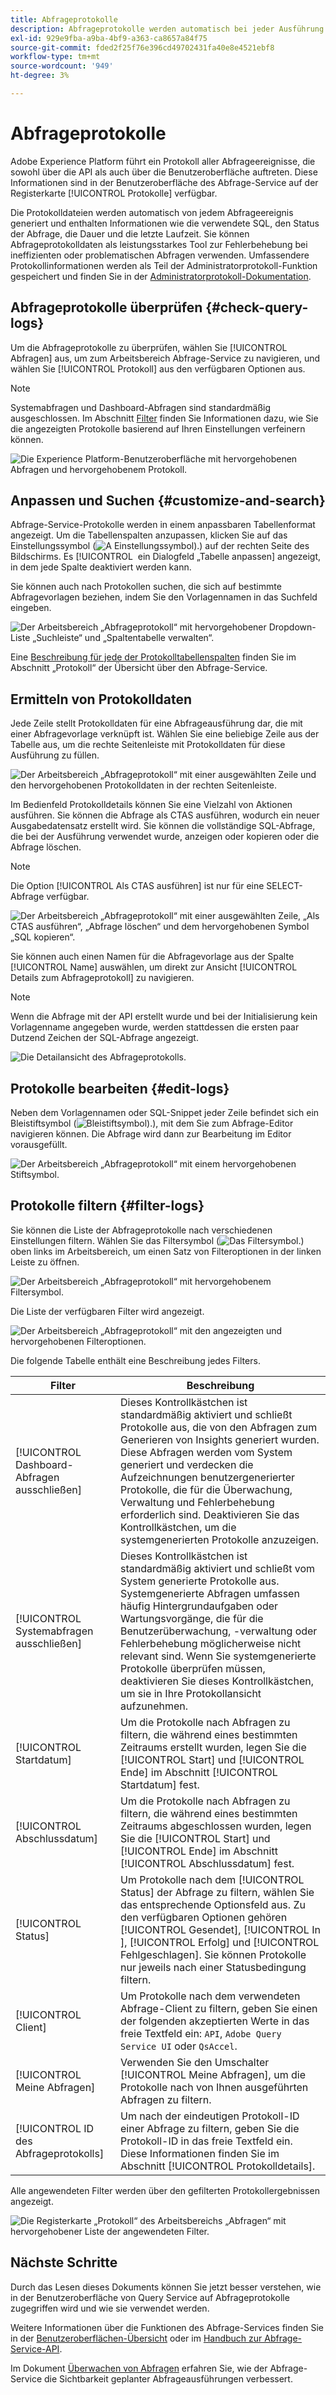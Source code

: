 ```yaml
---
title: Abfrageprotokolle
description: Abfrageprotokolle werden automatisch bei jeder Ausführung einer Abfrage generiert und stehen über die Benutzeroberfläche zur Fehlerbehebung zur Verfügung. In diesem Dokument wird beschrieben, wie Sie den Abschnitt Query Service-Protokolle der Benutzeroberfläche verwenden und darin navigieren.
exl-id: 929e9fba-a9ba-4bf9-a363-ca8657a84f75
source-git-commit: fded2f25f76e396cd49702431fa40e8e4521ebf8
workflow-type: tm+mt
source-wordcount: '949'
ht-degree: 3%

---
```


# Abfrageprotokolle

Adobe Experience Platform führt ein Protokoll aller Abfrageereignisse, die sowohl über die API als auch über die Benutzeroberfläche auftreten. Diese Informationen sind in der Benutzeroberfläche des Abfrage-Service auf der Registerkarte [!UICONTROL Protokolle] verfügbar.

Die Protokolldateien werden automatisch von jedem Abfrageereignis generiert und enthalten Informationen wie die verwendete SQL, den Status der Abfrage, die Dauer und die letzte Laufzeit. Sie können Abfrageprotokolldaten als leistungsstarkes Tool zur Fehlerbehebung bei ineffizienten oder problematischen Abfragen verwenden. Umfassendere Protokollinformationen werden als Teil der Administratorprotokoll-Funktion gespeichert und finden Sie in der [Administratorprotokoll-Dokumentation](../../landing/governance-privacy-security/audit-logs/overview.md).

## Abfrageprotokolle überprüfen {#check-query-logs}

Um die Abfrageprotokolle zu überprüfen, wählen Sie [!UICONTROL Abfragen] aus, um zum Arbeitsbereich Abfrage-Service zu navigieren, und wählen Sie [!UICONTROL Protokoll] aus den verfügbaren Optionen aus.

>[!NOTE]
>
>Systemabfragen und Dashboard-Abfragen sind standardmäßig ausgeschlossen. Im Abschnitt [Filter](#filter-logs) finden Sie Informationen dazu, wie Sie die angezeigten Protokolle basierend auf Ihren Einstellungen verfeinern können.

![Die Experience Platform-Benutzeroberfläche mit hervorgehobenen Abfragen und hervorgehobenem Protokoll.](../images/ui/query-log/logs.png)

## Anpassen und Suchen {#customize-and-search}

Abfrage-Service-Protokolle werden in einem anpassbaren Tabellenformat angezeigt. Um die Tabellenspalten anzupassen, klicken Sie auf das Einstellungssymbol (![A Einstellungssymbol).](/help/images/icons/column-settings.png)) auf der rechten Seite des Bildschirms. Es [!UICONTROL &#x200B; ein Dialogfeld „Tabelle anpassen] angezeigt, in dem jede Spalte deaktiviert werden kann.

Sie können auch nach Protokollen suchen, die sich auf bestimmte Abfragevorlagen beziehen, indem Sie den Vorlagennamen in das Suchfeld eingeben.

![Der Arbeitsbereich „Abfrageprotokoll“ mit hervorgehobener Dropdown-Liste „Suchleiste“ und „Spaltentabelle verwalten“.](../images/ui/query-log/customize-logs.png)

Eine [Beschreibung für jede der Protokolltabellenspalten](./overview.md#log) finden Sie im Abschnitt „Protokoll“ der Übersicht über den Abfrage-Service.

## Ermitteln von Protokolldaten

Jede Zeile stellt Protokolldaten für eine Abfrageausführung dar, die mit einer Abfragevorlage verknüpft ist. Wählen Sie eine beliebige Zeile aus der Tabelle aus, um die rechte Seitenleiste mit Protokolldaten für diese Ausführung zu füllen.

![Der Arbeitsbereich „Abfrageprotokoll“ mit einer ausgewählten Zeile und den hervorgehobenen Protokolldaten in der rechten Seitenleiste.](../images/ui/query-log/log-details.png)

Im Bedienfeld Protokolldetails können Sie eine Vielzahl von Aktionen ausführen. Sie können die Abfrage als CTAS ausführen, wodurch ein neuer Ausgabedatensatz erstellt wird. Sie können die vollständige SQL-Abfrage, die bei der Ausführung verwendet wurde, anzeigen oder kopieren oder die Abfrage löschen.

>[!NOTE]
>
>Die Option [!UICONTROL Als CTAS ausführen] ist nur für eine SELECT-Abfrage verfügbar.

![Der Arbeitsbereich „Abfrageprotokoll“ mit einer ausgewählten Zeile, „Als CTAS ausführen“, „Abfrage löschen“ und dem hervorgehobenen Symbol „SQL kopieren“.](../images/ui/query-log/edit-output-dataset.png)

Sie können auch einen Namen für die Abfragevorlage aus der Spalte [!UICONTROL Name] auswählen, um direkt zur Ansicht [!UICONTROL Details zum Abfrageprotokoll] zu navigieren.

>[!NOTE]
>
>Wenn die Abfrage mit der API erstellt wurde und bei der Initialisierung kein Vorlagenname angegeben wurde, werden stattdessen die ersten paar Dutzend Zeichen der SQL-Abfrage angezeigt.

![Die Detailansicht des Abfrageprotokolls.](../images/ui/query-log/query-log-details.png)

## Protokolle bearbeiten {#edit-logs}

Neben dem Vorlagennamen oder SQL-Snippet jeder Zeile befindet sich ein Bleistiftsymbol (![Bleistiftsymbol).](/help/images/icons/edit.png)), mit dem Sie zum Abfrage-Editor navigieren können. Die Abfrage wird dann zur Bearbeitung im Editor vorausgefüllt.

![Der Arbeitsbereich „Abfrageprotokoll“ mit einem hervorgehobenen Stiftsymbol.](../images/ui/query-log/edit-query.png)

## Protokolle filtern {#filter-logs}

Sie können die Liste der Abfrageprotokolle nach verschiedenen Einstellungen filtern. Wählen Sie das Filtersymbol (![Das Filtersymbol.](/help/images/icons/filter.png)) oben links im Arbeitsbereich, um einen Satz von Filteroptionen in der linken Leiste zu öffnen.

![Der Arbeitsbereich „Abfrageprotokoll“ mit hervorgehobenem Filtersymbol.](../images/ui/query-log/log-filter.png)

Die Liste der verfügbaren Filter wird angezeigt.

![Der Arbeitsbereich „Abfrageprotokoll“ mit den angezeigten und hervorgehobenen Filteroptionen.](../images/ui/query-log/log-filter-settings.png)

Die folgende Tabelle enthält eine Beschreibung jedes Filters.

| Filter | Beschreibung |
| ------ | ----------- |
| [!UICONTROL Dashboard-Abfragen ausschließen] | Dieses Kontrollkästchen ist standardmäßig aktiviert und schließt Protokolle aus, die von den Abfragen zum Generieren von Insights generiert wurden. Diese Abfragen werden vom System generiert und verdecken die Aufzeichnungen benutzergenerierter Protokolle, die für die Überwachung, Verwaltung und Fehlerbehebung erforderlich sind. Deaktivieren Sie das Kontrollkästchen, um die systemgenerierten Protokolle anzuzeigen. |
| [!UICONTROL Systemabfragen ausschließen] | Dieses Kontrollkästchen ist standardmäßig aktiviert und schließt vom System generierte Protokolle aus. Systemgenerierte Abfragen umfassen häufig Hintergrundaufgaben oder Wartungsvorgänge, die für die Benutzerüberwachung, -verwaltung oder Fehlerbehebung möglicherweise nicht relevant sind. Wenn Sie systemgenerierte Protokolle überprüfen müssen, deaktivieren Sie dieses Kontrollkästchen, um sie in Ihre Protokollansicht aufzunehmen. |
| [!UICONTROL Startdatum] | Um die Protokolle nach Abfragen zu filtern, die während eines bestimmten Zeitraums erstellt wurden, legen Sie die [!UICONTROL Start] und [!UICONTROL Ende] im Abschnitt [!UICONTROL Startdatum] fest. |
| [!UICONTROL Abschlussdatum] | Um die Protokolle nach Abfragen zu filtern, die während eines bestimmten Zeitraums abgeschlossen wurden, legen Sie die [!UICONTROL Start] und [!UICONTROL Ende] im Abschnitt [!UICONTROL Abschlussdatum] fest. |
| [!UICONTROL Status] | Um Protokolle nach dem [!UICONTROL Status] der Abfrage zu filtern, wählen Sie das entsprechende Optionsfeld aus. Zu den verfügbaren Optionen gehören [!UICONTROL Gesendet], [!UICONTROL In &#x200B;], [!UICONTROL Erfolg] und [!UICONTROL Fehlgeschlagen]. Sie können Protokolle nur jeweils nach einer Statusbedingung filtern. |
| [!UICONTROL Client] | Um Protokolle nach dem verwendeten Abfrage-Client zu filtern, geben Sie einen der folgenden akzeptierten Werte in das freie Textfeld ein: `API`, `Adobe Query Service UI` oder `QsAccel`. |
| [!UICONTROL Meine Abfragen] | Verwenden Sie den Umschalter [!UICONTROL Meine Abfragen], um die Protokolle nach von Ihnen ausgeführten Abfragen zu filtern. |
| [!UICONTROL ID des Abfrageprotokolls] | Um nach der eindeutigen Protokoll-ID einer Abfrage zu filtern, geben Sie die Protokoll-ID in das freie Textfeld ein. Diese Informationen finden Sie im Abschnitt [!UICONTROL Protokolldetails]. |

Alle angewendeten Filter werden über den gefilterten Protokollergebnissen angezeigt.

![Die Registerkarte „Protokoll“ des Arbeitsbereichs „Abfragen“ mit hervorgehobener Liste der angewendeten Filter.](../images/ui/query-log/applied-log-filters.png)

## Nächste Schritte

Durch das Lesen dieses Dokuments können Sie jetzt besser verstehen, wie in der Benutzeroberfläche von Query Service auf Abfrageprotokolle zugegriffen wird und wie sie verwendet werden.

Weitere Informationen über die Funktionen des Abfrage-Services finden Sie in der [Benutzeroberflächen-Übersicht](./overview.md) oder im [Handbuch zur Abfrage-Service-API](../api/getting-started.md).

Im Dokument [Überwachen von Abfragen](./monitor-queries.md) erfahren Sie, wie der Abfrage-Service die Sichtbarkeit geplanter Abfrageausführungen verbessert.
